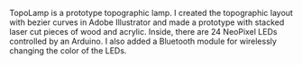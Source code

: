 TopoLamp is a prototype topographic lamp. I created the topographic layout with bezier curves in Adobe Illustrator and made a prototype with stacked laser cut pieces of wood and acrylic. Inside, there are 24 NeoPixel LEDs controlled by an Arduino. I also added a Bluetooth module for wirelessly changing the color of the LEDs.
